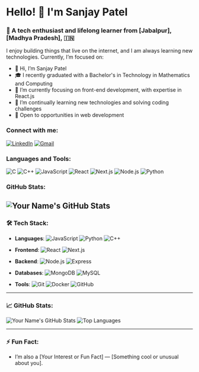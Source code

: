 # Hello! 👋 I'm Sanjay Patel

### 🚀 A tech enthusiast and lifelong learner from [Jabalpur], [Madhya Pradesh], 🇮🇳

I enjoy building things that live on the internet, and I am always learning new technologies. Currently, I’m focused on:

- 👋 Hi, I’m Sanjay Patel
- 🎓 I recently graduated with a Bachelor's in Technology in Mathematics and Computing
- 👀 I’m currently focusing on front-end development, with expertise in React.js
- 🌱 I’m continually learning new technologies and solving coding challenges
- 💼 Open to opportunities in web development

### Connect with me:
[![LinkedIn](https://img.shields.io/badge/-LinkedIn-blue?style=flat-square&logo=Linkedin)](https://https://www.linkedin.com/in/sanjay-patel01/) 
[![Gmail](https://img.shields.io/badge/-Gmail-red?style=flat-square&logo=Gmail)](mailto:sanjaypatel5346@gmail.com)

### Languages and Tools:
![C](https://img.shields.io/badge/-C-000000?style=flat-square&logo=C)
![C++](https://img.shields.io/badge/-C++-00599C?style=flat-square&logo=C%2B%2B)
![JavaScript](https://img.shields.io/badge/-JavaScript-F7DF1E?style=flat-square&logo=javascript)
![React](https://img.shields.io/badge/-React-61DAFB?style=flat-square&logo=React)
![Next.js](https://img.shields.io/badge/-Next.js-000000?style=flat-square&logo=Next.js)
![Node.js](https://img.shields.io/badge/-Node.js-339933?style=flat-square&logo=Node.js)
![Python](https://img.shields.io/badge/-Python-3776AB?style=flat-square&logo=Python)

### GitHub Stats:
![Your Name's GitHub Stats](https://github-readme-stats.vercel.app/api?username=your-username&show_icons=true&theme=radical)
---

### 🛠️ Tech Stack:

- **Languages**: ![JavaScript](https://img.shields.io/badge/JavaScript-F7DF1E?style=flat-square&logo=javascript&logoColor=black) ![Python](https://img.shields.io/badge/Python-3776AB?style=flat-square&logo=python&logoColor=white) ![C++](https://img.shields.io/badge/C++-00599C?style=flat-square&logo=cplusplus&logoColor=white)

- **Frontend**: ![React](https://img.shields.io/badge/React-61DAFB?style=flat-square&logo=react&logoColor=black) ![Next.js](https://img.shields.io/badge/Next.js-000000?style=flat-square&logo=next.js&logoColor=white)

- **Backend**: ![Node.js](https://img.shields.io/badge/Node.js-339933?style=flat-square&logo=nodedotjs&logoColor=white) ![Express](https://img.shields.io/badge/Express-000000?style=flat-square&logo=express&logoColor=white)

- **Databases**: ![MongoDB](https://img.shields.io/badge/MongoDB-47A248?style=flat-square&logo=mongodb&logoColor=white) ![MySQL](https://img.shields.io/badge/MySQL-4479A1?style=flat-square&logo=mysql&logoColor=white)

- **Tools**: ![Git](https://img.shields.io/badge/Git-F05032?style=flat-square&logo=git&logoColor=white) ![Docker](https://img.shields.io/badge/Docker-2496ED?style=flat-square&logo=docker&logoColor=white) ![GitHub](https://img.shields.io/badge/GitHub-181717?style=flat-square&logo=github&logoColor=white)

---

### 📈 GitHub Stats:
![Your Name's GitHub Stats](https://github-readme-stats.vercel.app/api?username=your-username&show_icons=true&theme=tokyonight)
![Top Languages](https://github-readme-stats.vercel.app/api/top-langs/?username=your-username&layout=compact&theme=tokyonight)

---

### ⚡ Fun Fact:
- I’m also a [Your Interest or Fun Fact] — [Something cool or unusual about you].
